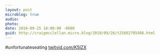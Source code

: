 ```yaml
---
layout: post
microblog: true
audio: 
photo: 
date: 2010-09-25 18:00:00 -0600
guid: http://craigmcclellan.micro.blog/2010/09/26/t25602705486.html
---
```

#unfortunateseating [twitvid.com/K5IZX](http://twitvid.com/K5IZX)
